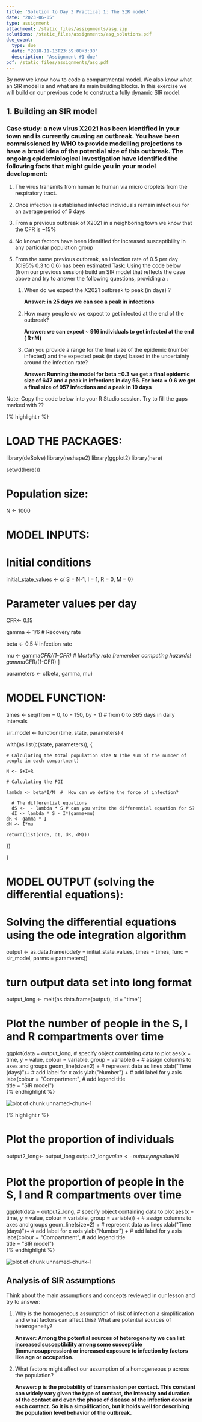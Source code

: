 ```yaml
---
title: 'Solution to Day 3 Practical 1: The SIR model'
date: "2023-06-05"
type: assignment
attachment: /static_files/assignments/asg.zip
solutions: /static_files/assignments/asg_solutions.pdf
due_event:
  type: due
  date: "2018-11-13T23:59:00+3:30"
  description: 'Assignment #1 due'
pdf: /static_files/assignments/asg.pdf
---
```

 

 
By now we know how to code a compartmental model. We also know what an SIR model is and what are its main building blocks. In this exercise we will build on our previous code to construct a fully dynamic SIR model.
 
## 1. Building an SIR model
 
### Case study: a new virus X2021 has been identified in your town and is currently causing an outbreak. You have been commissioned by WHO to provide modelling projections to have a broad idea of the potential size of this outbreak. The ongoing epidemiological investigation have identified the following facts that might guide you in your model development:
 
1)  The virus transmits from human to human via micro droplets from the respiratory tract.
 
2)  Once infection is established infected individuals remain infectious for an average period of 6 days
 
3)  From a previous outbreak of X2021 in a neighboring town we know that the CFR is \~15%
 
4)  No known factors have been identified for increased susceptibility in any particular population group
 
5)  From the same previous outbreak, an infection rate of 0.5 per day (CI95% 0.3 to 0.6) has been estimated Task: Using the code below (from our previous session) build an SIR model that reflects the case above and try to answer the following questions, providing a :
 
    1)  When do we expect the X2021 outbreak to peak (in days) ?
 
        **Answer: in 25 days we can see a peak in infections**
 
    2)  How many people do we expect to get infected at the end of the outbreak?
 
        **Answer: we can expect \~ 916 individuals to get infected at the end ( R+M)**
 
    3)  Can you provide a range for the final size of the epidemic (number infected) and the expected peak (in days) based in the uncertainty around the infection rate?
 
        **Answer: Running the model for beta =0.3 we get a final epidemic size of 647 and a peak in infections in day 56. For beta = 0.6 we get a final size of 957 infections and a peak in 19 days**
 
Note: Copy the code below into your R Studio session. Try to fill the gaps marked with ??
 

{% highlight r %}
# LOAD THE PACKAGES:
library(deSolve)
library(reshape2)
library(ggplot2)
library(here)
 
setwd(here())
# Population size:
N <- 1000
 
# MODEL INPUTS:
 
# Initial conditions
initial_state_values <- c(
  S = N-1,
  I = 1,
  R = 0,
  M = 0)           
 
# Parameter values per day
  CFR<- 0.15
   
  gamma <- 1/6 # Recovery rate 
  
  beta <- 0.5  # infection rate
  
  mu <- gamma*CFR/(1-CFR)   # Mortality rate [remember competing hazards! gamma*CFR/(1-CFR) ]
  
  parameters <- c(beta, gamma, mu)
 
 
# MODEL FUNCTION: 
times <- seq(from = 0, to = 150, by = 1)   # from 0 to 365 days in daily intervals
 
sir_model <- function(time, state, parameters) {  
  
  with(as.list(c(state, parameters)), {     
    
    # Calculating the total population size N (the sum of the number of people in each compartment)
    
    N <- S+I+R
    
    # Calculating the FOI
    
    lambda <- beta*I/N  #  How can we define the force of infection? 
      
      # The differential equations
      dS <-  - lambda * S # can you write the differential equation for S? 
      dI <- lambda * S - I*(gamma+mu)     
    dR <- gamma * I
    dM <- I*mu
    
    return(list(c(dS, dI, dR, dM))) 
  })
  
}
 
 
 
# MODEL OUTPUT (solving the differential equations):
 
# Solving the differential equations using the ode integration algorithm
output <- as.data.frame(ode(y = initial_state_values, 
                            times = times, 
                            func = sir_model,
                            parms = parameters))
 
 
 
# turn output data set into long format
output_long <- melt(as.data.frame(output), id = "time")                 
 
 
# Plot the number of people in the S, I and R compartments over time
ggplot(data = output_long,                                               # specify object containing data to plot
       aes(x = time, y = value, colour = variable, group = variable)) +  # assign columns to axes and groups
  geom_line(size=2) +                                                          # represent data as lines
  xlab("Time (days)")+                                                   # add label for x axis
  ylab("Number") +                                                       # add label for y axis
  labs(colour = "Compartment",                                           # add legend title  
       title = "SIR model")    
{% endhighlight %}

![plot of chunk unnamed-chunk-1](../_images/unnamed-chunk-1-1.png)

{% highlight r %}
# Plot the proportion of individuals 
 
output2_long<- output_long
output2_long$value<-output_long$value/N
 
 
# Plot the proportion of people in the S, I and R compartments over time
ggplot(data = output2_long,                                               # specify object containing data to plot
       aes(x = time, y = value, colour = variable, group = variable)) +  # assign columns to axes and groups
  geom_line(size=2) +                                                          # represent data as lines
  xlab("Time (days)")+                                                   # add label for x axis
  ylab("Number") +                                                       # add label for y axis
  labs(colour = "Compartment",                                           # add legend title  
       title = "SIR model")   
{% endhighlight %}

![plot of chunk unnamed-chunk-1](../_images/unnamed-chunk-1-2.png)
 
## Analysis of SIR assumptions
 
Think about the main assumptions and concepts reviewed in our lesson and try to answer:
 
1)  Why is the homogeneous assumption of risk of infection a simplification and what factors can affect this? What are potential sources of heterogeneity?
 
    **Answer: Among the potential sources of heterogeneity we can list increased susceptibility among some susceptible (immunosuppression) or increased exposure to infection by factors like age or occupation.**
 
2)  What factors might affect our assumption of a homogeneous p across the population?
 
    **Answer: p is the probability of transmission per contact. This constant can widely vary given the type of contact, the intensity and duration of the contact and even the phase of disease of the infection donor in each contact. So it is a simplification, but it holds well for describing the population level behavior of the outbreak.**
